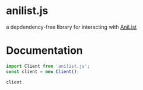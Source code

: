 # anilist.js
a depdendency-free library for interacting with [AniList](https://anilist.co)

# Documentation
```ts
import Client from 'anilist.js';
const client = new Client();

client.